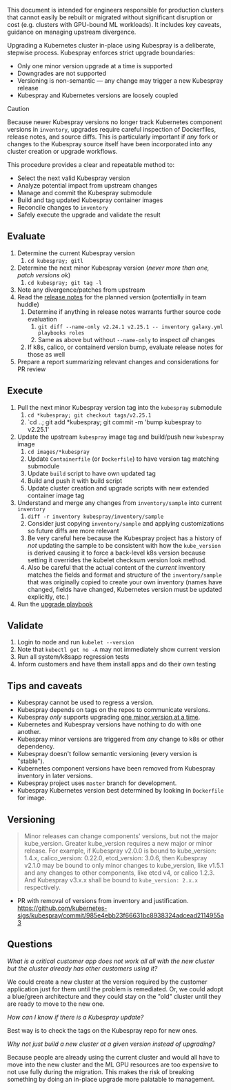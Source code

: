 This document is intended for engineers responsible for production clusters that cannot easily be rebuilt or migrated without significant disruption or cost (e.g. clusters with GPU-bound ML workloads). It includes key caveats, guidance on managing upstream divergence.

Upgrading a Kubernetes cluster in-place using Kubespray is a deliberate, stepwise process. Kubespray enforces strict upgrade boundaries:

- Only one minor version upgrade at a time is supported
- Downgrades are not supported
- Versioning is non-semantic — any change may trigger a new Kubespray release
- Kubespray and Kubernetes versions are loosely coupled

> [!CAUTION]
> Because newer Kubespray versions no longer track Kubernetes component versions in `inventory`, upgrades require careful inspection of Dockerfiles, release notes, and source diffs. This is particularly important if *any* fork or changes to the Kubespray source itself have been incorporated into any cluster creation or upgrade workflows.

This procedure provides a clear and repeatable method to:

- Select the next valid Kubespray version
- Analyze potential impact from upstream changes
- Manage and commit the Kubespray submodule
- Build and tag updated Kubespray container images
- Reconcile changes to `inventory`
- Safely execute the upgrade and validate the result
## Evaluate

1. Determine the current Kubespray version
	1. `cd kubespray; gitl`
2. Determine the next minor Kubespray version (*never more than one, patch versions ok*)
	1. `cd kubespray; git tag -l`
3. Note any divergence/patches from upstream
4. Read the [release notes](https://github.com/kubernetes-sigs/kubespray/releases) for the planned version (potentially in team huddle)
	1. Determine if anything in release notes warrants further source code evaluation
		1. `git diff --name-only v2.24.1 v2.25.1 -- inventory galaxy.yml playbooks roles`
		2. Same as above but without `--name-only` to inspect *all* changes
	2. If k8s, calico, or containerd version bump, evaluate release notes for those as well
5. Prepare a report summarizing relevant changes and considerations for PR review
## Execute

1. Pull the next minor Kubespray version tag into the `kubespray` submodule
	1. `cd *kubespray; git checkout tags/v2.25.1`
	2. `cd ..; git add *kubespray; git commit -m 'bump kubespray to v2.25.1'
2. Update the upstream `kubespray` image tag and build/push new `kubespray` image
	1. `cd images/*kubespray`
	2. Update `Containerfile` (or `Dockerfile`) to have version tag matching submodule
	3. Update `build` script to have own updated tag
	4. Build and push it with build script
	5. Update cluster creation and upgrade scripts with new extended container image tag
3. Understand and merge any changes from `inventory/sample` into current `inventory`
	1. `diff -r inventory kubespray/inventory/sample`
	2. Consider just copying `inventory/sample` and applying customizations so future diffs are more relevant
	3. Be very careful here because the Kubespray project has a history of *not* updating the sample to be consistent with how the `kube_version` is derived causing it to force a back-level k8s version because setting it overrides the kubelet checksum version look method.
	4. Also be careful that the actual content of the *current* inventory matches the fields and format and structure of the `inventory/sample` that was originally copied to create your own inventory (names have changed, fields have changed, Kubernetes version must be updated explicitly, etc.)
4. Run the [upgrade playbook](https://github.com/kubernetes-sigs/kubespray/blob/master/docs/operations/upgrades.md#multiple-upgrades)

## Validate

1. Login to node and run `kubelet --version`
2. Note that `kubectl get no -A` may not immediately show current version
3. Run all system/k8sapp regression tests
4. Inform customers and have them install apps and do their own testing
## Tips and caveats

- Kubespray cannot be used to regress a version.
- Kubespray depends on tags on the repos to communicate versions.
- Kubespray *only* supports upgrading [one minor version at a time](https://github.com/kubernetes-sigs/kubespray/blob/master/docs/operations/upgrades.md#multiple-upgrades).
- Kubernetes and Kubespray versions have nothing to do with one another.
- Kubespray minor versions are triggered from *any* change to k8s or other dependency.
- Kubespray doesn't follow semantic versioning (every version is "stable").
- Kubernetes component versions have been removed from Kubespray inventory in later versions.
- Kubespray project uses `master` branch for development.
- Kubespray Kubernetes version best determined by looking in `Dockerfile` for image.
## Versioning

>    Minor releases can change components' versions, but not the major kube_version. Greater kube_version requires a new major or minor release. For example, if Kubespray v2.0.0 is bound to kube_version: 1.4.x, calico_version: 0.22.0, etcd_version: 3.0.6, then Kubespray v2.1.0 may be bound to only minor changes to kube_version, like v1.5.1 and any changes to other components, like etcd v4, or calico 1.2.3. And Kubespray v3.x.x shall be bound to `kube_version: 2.x.x` respectively.

- PR with removal of versions from inventory and justification.
  https://github.com/kubernetes-sigs/kubespray/commit/985e4ebb23f66631bc8938324adcead2114955a3
## Questions

*What is a critical customer app does not work all all with the new cluster but the cluster already has other customers using it?*

We could create a new cluster at the version required by the customer application just for them until the problem is remediated. Or, we could adopt a blue/green architecture and they could stay on the "old" cluster until they are ready to move to the new one.

*How can I know if there is a Kubespray update?*

Best way is to check the tags on the Kubespray repo for new ones.

*Why not just build a new cluster at a given version instead of upgrading?*

Because people are already using the current cluster and would all have to move into the new cluster and the ML GPU resources are too expensive to not use fully during the migration. This makes the risk of breaking something by doing an in-place upgrade more palatable to management.